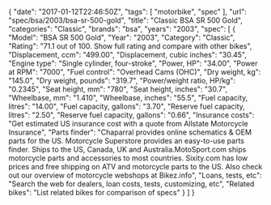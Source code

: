 {
    "date": "2017-01-12T22:46:50Z",
    "tags": [
        "motorbike",
        "spec"
    ],
    "url": "spec\/bsa\/2003\/bsa-sr-500-gold",
    "title": "Classic BSA SR 500 Gold",
    "categories": "Classic",
    "brands": "bsa",
    "years": "2003",
    "spec": [
        {
            "Model": "BSA SR 500 Gold",
            "Year": "2003",
            "Category": "Classic",
            "Rating": "71.1 out of 100. Show full rating and compare with other bikes",
            "Displacement, ccm": "499.00",
            "Displacement, cubic inches": "30.45",
            "Engine type": "Single cylinder, four-stroke",
            "Power, HP": "34.00",
            "Power at RPM": "7000",
            "Fuel control": "Overhead Cams (OHC)",
            "Dry weight, kg": "145.0",
            "Dry weight, pounds": "319.7",
            "Power\/weight ratio, HP\/kg": "0.2345",
            "Seat height, mm": "780",
            "Seat height, inches": "30.7",
            "Wheelbase, mm": "1.410",
            "Wheelbase, inches": "55.5",
            "Fuel capacity, litres": "14.00",
            "Fuel capacity, gallons": "3.70",
            "Reserve fuel capacity, litres": "2.50",
            "Reserve fuel capacity, gallons": "0.66",
            "Insurance costs": "Get estimated US insurance cost with a quote from Allstate Motorcycle Insurance",
            "Parts finder": "Chaparral provides online schematics & OEM parts for the US.   Motorcycle Superstore provides an easy-to-use parts finder. Ships to the US, Canada, UK and Australia.MotoSport.com ships motorcycle parts and accessories to most countries.    Sixity.com has low prices and free shipping on ATV and motorcycle parts to the US. Also check out our overview of motorcycle webshops at Bikez.info",
            "Loans, tests, etc": "Search the web for dealers, loan costs, tests, customizing, etc",
            "Related bikes": "List related bikes for comparison of specs"
        }
    ]
}